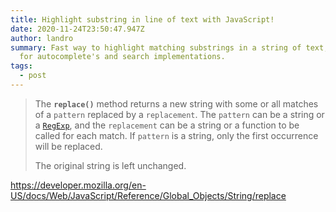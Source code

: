 ```yaml
---
title: Highlight substring in line of text with JavaScript!
date: 2020-11-24T23:50:47.947Z
author: landro
summary: Fast way to highlight matching substrings in a string of text, useful
  for autocomplete's and search implementations.
tags:
  - post
---
```

> The **`replace()`** method returns a new string with some or all matches of a `pattern` replaced by a `replacement`. The `pattern` can be a string or a [`RegExp`](https://developer.mozilla.org/en-US/docs/Web/JavaScript/Reference/Global_Objects/RegExp), and the `replacement` can be a string or a function to be called for each match. If `pattern` is a string, only the first occurrence will be replaced.
>
> The original string is left unchanged.

<https://developer.mozilla.org/en-US/docs/Web/JavaScript/Reference/Global_Objects/String/replace>